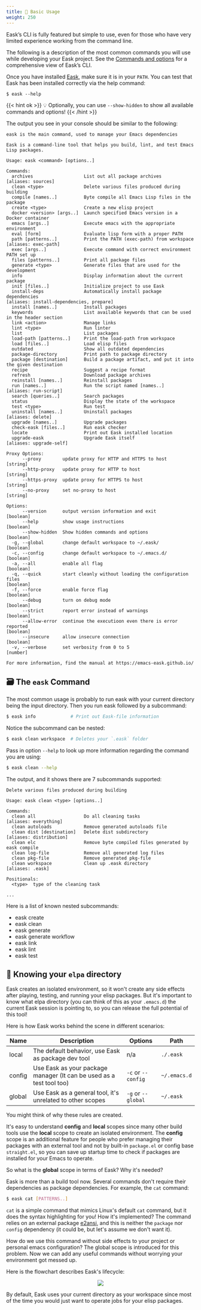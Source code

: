 ```yaml
---
title: 🔨 Basic Usage
weight: 250
---
```


Eask’s CLI is fully featured but simple to use, even for those who have very
limited experience working from the command line.

The following is a description of the most common commands you will use while
developing your Eask project. See the [Commands and options](https://emacs-eask.github.io/Getting-Started/Commands-and-options/)
for a comprehensive view of Eask’s CLI.

Once you have installed [Eask](), make sure it is in your `PATH`. You can test
that Eask has been installed correctly via the help command:

```
$ eask --help
```

{{< hint ok >}}
💡 Optionally, you can use `--show-hidden` to show all available commands and
options!
{{< /hint >}}

The output you see in your console should be similar to the following:

```
eask is the main command, used to manage your Emacs dependencies

Eask is a command-line tool that helps you build, lint, and test Emacs Lisp packages.

Usage: eask <command> [options..]

Commands:
  archives                   List out all package archives                                                                                                                                     [aliases: sources]
  clean <type>               Delete various files produced during building
  compile [names..]          Byte compile all Emacs Lisp files in the package
  create <type>              Create a new elisp project
  docker <version> [args..]  Launch specified Emacs version in a Docker container
  emacs [args..]             Execute emacs with the appropriate environment
  eval [form]                Evaluate lisp form with a proper PATH
  path [patterns..]          Print the PATH (exec-path) from workspace                                                                                                                       [aliases: exec-path]
  exec [args..]              Execute command with correct environment PATH set up
  files [patterns..]         Print all package files
  generate <type>            Generate files that are used for the development
  info                       Display information about the current package
  init [files..]             Initialize project to use Eask
  install-deps               Automatically install package dependencies                                                                                                  [aliases: install-dependencies, prepare]
  install [names..]          Install packages
  keywords                   List available keywords that can be used in the header section
  link <action>              Manage links
  lint <type>                Run linter
  list                       List packages
  load-path [patterns..]     Print the load-path from workspace
  load [files..]             Load elisp files
  outdated                   Show all outdated dependencies
  package-directory          Print path to package directory
  package [destination]      Build a package artifact, and put it into the given destination
  recipe                     Suggest a recipe format
  refresh                    Download package archives
  reinstall [names..]        Reinstall packages
  run [names..]              Run the script named [names..]                                                                                                                                 [aliases: run-script]
  search [queries..]         Search packages
  status                     Display the state of the workspace
  test <type>                Run test
  uninstall [names..]        Uninstall packages                                                                                                                                                 [aliases: delete]
  upgrade [names..]          Upgrade packages
  check-eask [files..]       Run eask checker
  locate                     Print out Eask installed location
  upgrade-eask               Upgrade Eask itself                                                                                                                                          [aliases: upgrade-self]

Proxy Options:
      --proxy        update proxy for HTTP and HTTPS to host                                                                                                                                             [string]
      --http-proxy   update proxy for HTTP to host                                                                                                                                                       [string]
      --https-proxy  update proxy for HTTPS to host                                                                                                                                                      [string]
      --no-proxy     set no-proxy to host                                                                                                                                                                [string]

Options:
      --version      output version information and exit                                                                                                                                                [boolean]
      --help         show usage instructions                                                                                                                                                            [boolean]
      --show-hidden  Show hidden commands and options                                                                                                                                                   [boolean]
  -g, --global       change default workspace to ~/.eask/                                                                                                                                               [boolean]
  -c, --config       change default workspace to ~/.emacs.d/                                                                                                                                            [boolean]
  -a, --all          enable all flag                                                                                                                                                                    [boolean]
  -q, --quick        start cleanly without loading the configuration files                                                                                                                              [boolean]
  -f, --force        enable force flag                                                                                                                                                                  [boolean]
      --debug        turn on debug mode                                                                                                                                                                 [boolean]
      --strict       report error instead of warnings                                                                                                                                                   [boolean]
      --allow-error  continue the executioon even there is error reported                                                                                                                               [boolean]
      --insecure     allow insecure connection                                                                                                                                                          [boolean]
  -v, --verbose      set verbosity from 0 to 5                                                                                                                                                           [number]

For more information, find the manual at https://emacs-eask.github.io/
```

## 🗃️ The `eask` Command

The most common usage is probably to run eask with your current directory being
the input directory. Then you run eask followed by a subcommand:

```sh
$ eask info             # Print out Eask-file information
```

Notice the subcommand can be nested:

```sh
$ eask clean workspace  # Deletes your `.eask` folder
```

Pass in option `--help` to look up more information regarding the command you
are using:

```sh
$ eask clean --help
```

The output, and it shows there are 7 subcommands supported:

```
Delete various files produced during building

Usage: eask clean <type> [options..]

Commands:
  clean all                  Do all cleaning tasks                                                                                                                                          [aliases: everything]
  clean autoloads            Remove generated autoloads file
  clean dist [destination]   Delete dist subdirectory                                                                                                                                     [aliases: distribution]
  clean elc                  Remove byte compiled files generated by eask compile
  clean log-file             Remove all generated log files
  clean pkg-file             Remove generated pkg-file
  clean workspace            Clean up .eask directory                                                                                                                                            [aliases: .eask]

Positionals:
  <type>  type of the cleaning task

...
````

Here is a list of known nested subcommands:

- eask create
- eask clean
- eask generate
- eask generate workflow
- eask link
- eask lint
- eask test

## 📌 Knowing your `elpa` directory

Eask creates an isolated environment, so it won't create any side effects after
playing, testing, and running your elisp packages. But it's important to know
what elpa directory (you can think of this as your `.emacs.d`) the current Eask
session is pointing to, so you can release the full potential of this tool!

Here is how Eask works behind the scene in different scenarios:

| Name   | Description                                                          | Options            | Path         |
|--------|----------------------------------------------------------------------|--------------------|--------------|
| local  | The default behavior, use Eask as package dev tool                   | n/a                | `./.eask`    |
| config | Use Eask as your package manager (It can be used as a test tool too) | `-c` or `--config` | `~/.emacs.d` |
| global | Use Eask as a general tool, it's unrelated to other scopes           | `-g` or `--global` | `~/.eask`    |

You might think of why these rules are created.

It's easy to understand **config** and **local** scopes since many other build
tools use the **local** scope to create an isolated environment. The **config**
scope is an additional feature for people who prefer managing their packages
with an external tool and not by built-in `package.el` or config base
`straight.el`, so you can save up startup time to check if packages are
installed for your Emacs to operate.

So what is the **global** scope in terms of Eask? Why it's needed?

Eask is more than a build tool now. Several commands don't require their
dependencies as package dependencies. For example, the `cat` command:

```sh
$ eask cat [PATTERNS..]
```

`cat` is a simple command that mimics Linux's default `cat` command, but it does
the syntax highlighting for you! How it's implemented? The command relies on
an external package [e2ansi][], and this is neither the `package` nor `config`
dependency (it could be, but let's assume we don't want it).

How do we use this command without side effects to your project or personal
emacs configuration? The global scope is introduced for this problem. Now we
can add any useful commands without worrying your environment got messed
up.

Here is the flowchart describes Eask's lifecycle:

<p align="center">
<img src="images/scopes.png" />
</p>

By default, Eask uses your current directory as your workspace since most of
the time you would just want to operate jobs for your elisp packages.


<!-- 
   - Links 
   -->
[e2ansi]: https://github.com/Lindydancer/e2ansi
